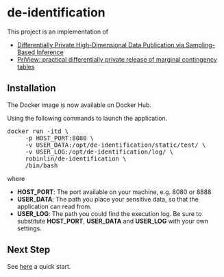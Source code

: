 # de-identification
This project is an implementation of 
* [Differentially Private High-Dimensional Data Publication via Sampling-Based Inference](http://dl.acm.org/citation.cfm?id=2783379)
* [PriView: practical differentially private release of marginal contingency tables](http://dl.acm.org/citation.cfm?id=2588575&CFID=807218332&CFTOKEN=75481269)

## Installation
The Docker image is now available on Docker Hub.

Using the following commands to launch the application.
<pre>docker run -itd \ 
     -p HOST_PORT:8080 \ 
     -v USER_DATA:/opt/de-identification/static/test/ \
     -v USER_LOG:/opt/de-identification/log/ \ 
     robinlin/de-identification \
     /bin/bash</pre>
where
  * **HOST_PORT**: The port available on your machine, e.g. 8080 or 8888
  * **USER_DATA**: The path you place your sensitive data, so that the application can read from.
  * **USER_LOG**: The path you could find the execution log.
Be sure to substitute **HOST_PORT**, **USER_DATA** and **USER_LOG** with your own settings.

## Next Step
See [here](/documents/user_guide.md) a quick start.
